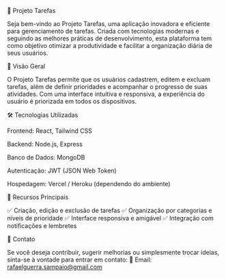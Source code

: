 📌 Projeto Tarefas

Seja bem-vindo ao Projeto Tarefas, uma aplicação inovadora e eficiente para gerenciamento de tarefas. Criada com tecnologias modernas e seguindo as melhores práticas de desenvolvimento, esta plataforma tem como objetivo otimizar a produtividade e facilitar a organização diária de seus usuários.

🚀 Visão Geral

O Projeto Tarefas permite que os usuários cadastrem, editem e excluam tarefas, além de definir prioridades e acompanhar o progresso de suas atividades. Com uma interface intuitiva e responsiva, a experiência do usuário é priorizada em todos os dispositivos.

🛠️ Tecnologias Utilizadas

Frontend: React, Tailwind CSS

Backend: Node.js, Express

Banco de Dados: MongoDB

Autenticação: JWT (JSON Web Token)

Hospedagem: Vercel / Heroku (dependendo do ambiente)

🔑 Recursos Principais

✅ Criação, edição e exclusão de tarefas
✅ Organização por categorias e níveis de prioridade
✅ Interface responsiva e amigável
✅ Integração com notificações e lembretes


📩 Contato

Se você deseja contribuir, sugerir melhorias ou simplesmente trocar ideias, sinta-se à vontade para entrar em contato:
📧 Email: rafaelguerra.sampaio@gmail.com
